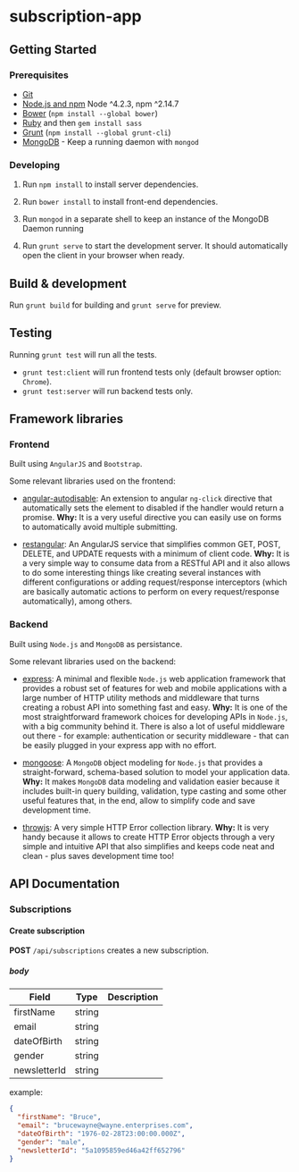 # subscription-app

## Getting Started

### Prerequisites

- [Git](https://git-scm.com/)
- [Node.js and npm](nodejs.org) Node ^4.2.3, npm ^2.14.7
- [Bower](bower.io) (`npm install --global bower`)
- [Ruby](https://www.ruby-lang.org) and then `gem install sass`
- [Grunt](http://gruntjs.com/) (`npm install --global grunt-cli`)
- [MongoDB](https://www.mongodb.org/) - Keep a running daemon with `mongod`

### Developing

1. Run `npm install` to install server dependencies.

2. Run `bower install` to install front-end dependencies.

3. Run `mongod` in a separate shell to keep an instance of the MongoDB Daemon running

4. Run `grunt serve` to start the development server. It should automatically open the client in your browser when ready.

## Build & development

Run `grunt build` for building and `grunt serve` for preview.

## Testing

Running `grunt test` will run all the tests.

- `grunt test:client` will run frontend tests only (default browser option: `Chrome`).
- `grunt test:server` will run backend tests only.

## Framework libraries

### Frontend

Built using `AngularJS` and `Bootstrap`.

Some relevant libraries used on the frontend:

- [angular-autodisable](https://github.com/kirstein/angular-autodisable): An extension to angular `ng-click` directive that automatically sets the element to disabled if the handler would return a promise. **Why:** It is a very useful directive you can easily use on forms to automatically avoid multiple submitting.

- [restangular](https://github.com/mgonto/restangular): An AngularJS service that simplifies common GET, POST, DELETE, and UPDATE requests with a minimum of client code. **Why:** It is a very simple way to consume data from a RESTful API and it also allows to do some interesting things like creating several instances with different configurations or adding request/response interceptors (which are basically automatic actions to perform on every request/response automatically), among others.

### Backend

Built using `Node.js` and `MongoDB` as persistance.

Some relevant libraries used on the backend:

- [express](http://expressjs.com): A minimal and flexible `Node.js` web application framework that provides a robust set of features for web and mobile applications with a large number of HTTP utility methods and middleware that turns creating a robust API into something fast and easy. **Why:** It is one of the most straightforward framework choices for developing APIs in `Node.js`, with a big community behind it. There is also a lot of useful middleware out there - for example: authentication or security middleware - that can be easily plugged in your express app with no effort.

- [mongoose](https://github.com/Automattic/mongoose): A `MongoDB` object modeling for `Node.js` that provides a straight-forward, schema-based solution to model your application data. **Why:** It makes `MongoDB` data modeling and validation easier because it includes built-in query building, validation, type casting and some other useful features that, in the end, allow to simplify code and save development time.

- [throwjs](https://github.com/kbariotis/throw.js/): A very simple HTTP Error collection library. **Why:** It is very handy because it allows to create HTTP Error objects through a very simple and intuitive API that also simplifies and keeps code neat and clean - plus saves development time too!

## API Documentation

### Subscriptions

#### Create subscription

**POST** `/api/subscriptions` creates a new subscription.

##### body

| Field 	| Type   	| Description 	|
|-------	|--------	|-------------	|
| firstName 	| string 	|             	|
| email 	| string 	|             	|
| dateOfBirth 	| string 	|             	|
| gender 	| string 	|             	|
| newsletterId 	| string 	|             	|

example:

```json
{
  "firstName": "Bruce",
  "email": "brucewayne@wayne.enterprises.com",
  "dateOfBirth": "1976-02-28T23:00:00.000Z",
  "gender": "male",
  "newsletterId": "5a1095859ed46a42ff652796"
}
```

